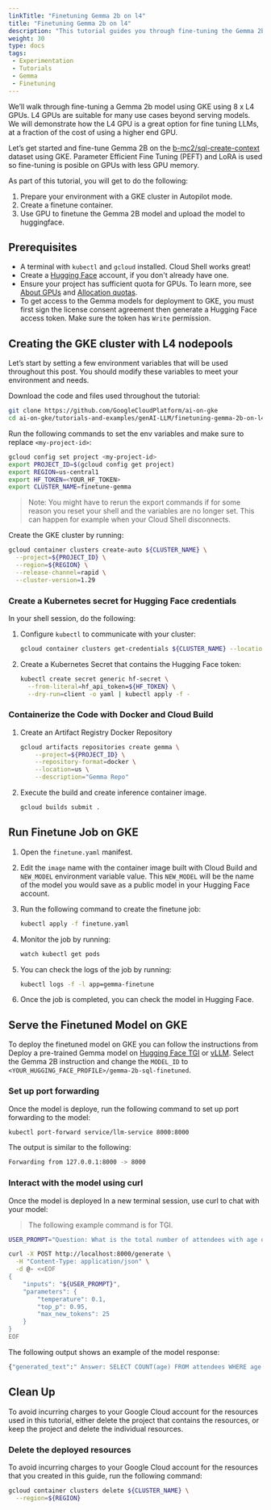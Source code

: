 ```yaml
---
linkTitle: "Finetuning Gemma 2b on l4"
title: "Finetuning Gemma 2b on l4"
description: "This tutorial guides you through fine-tuning the Gemma 2b language model on Google Kubernetes Engine (GKE) using L4 GPUs, leveraging Parameter Efficient Fine Tuning (PEFT) and LoRA. It covers setting up a GKE cluster, containerizing the fine-tuning code, running the fine-tuning job, and uploading the resulting model to Hugging Face. Finally, it demonstrates how to deploy and interact with the fine-tuned model using either Hugging Face TGI or vLLM on GKE."
weight: 30
type: docs
tags:
 - Experimentation
 - Tutorials
 - Gemma
 - Finetuning
---
```

We’ll walk through fine-tuning a Gemma 2b model using GKE using 8 x L4 GPUs. L4 GPUs are suitable for many use cases beyond serving models. We will demonstrate how the L4 GPU is a great option for fine tuning LLMs, at a fraction of the cost of using a higher end GPU.

Let’s get started and fine-tune Gemma 2B on the [b-mc2/sql-create-context](https://huggingface.co/datasets/b-mc2/sql-create-context) dataset using GKE.
Parameter Efficient Fine Tuning (PEFT) and LoRA is used so fine-tuning is posible
on GPUs with less GPU memory.

As part of this tutorial, you will get to do the following:

1. Prepare your environment with a GKE cluster in
    Autopilot mode.
2. Create a finetune container.
3. Use GPU to finetune the Gemma 2B model and upload the model to huggingface.

## Prerequisites

* A terminal with `kubectl` and `gcloud` installed. Cloud Shell works great!
* Create a [Hugging Face](https://huggingface.co/) account, if you don't already have one.
* Ensure your project has sufficient quota for GPUs. To learn more, see [About GPUs](https://cloud.google.com/kubernetes-engine/docs/concepts/gpus#gpu_quota) and [Allocation quotas](https://cloud.google.com/compute/resource-usage#gpu_quota).
* To get access to the Gemma models for deployment to GKE, you must first sign the license consent agreement then generate a Hugging Face access token. Make sure the token has `Write` permission.

## Creating the GKE cluster with L4 nodepools

Let’s start by setting a few environment variables that will be used throughout this post. You should modify these variables to meet your environment and needs. 

Download the code and files used throughout the tutorial:

```bash
git clone https://github.com/GoogleCloudPlatform/ai-on-gke
cd ai-on-gke/tutorials-and-examples/genAI-LLM/finetuning-gemma-2b-on-l4
```

Run the following commands to set the env variables and make sure to replace `<my-project-id>`:

```bash
gcloud config set project <my-project-id>
export PROJECT_ID=$(gcloud config get project)
export REGION=us-central1
export HF_TOKEN=<YOUR_HF_TOKEN>
export CLUSTER_NAME=finetune-gemma
```

> Note: You might have to rerun the export commands if for some reason you reset your shell and the variables are no longer set. This can happen for example when your Cloud Shell disconnects.

Create the GKE cluster by running:

```bash
gcloud container clusters create-auto ${CLUSTER_NAME} \
  --project=${PROJECT_ID} \
  --region=${REGION} \
  --release-channel=rapid \
  --cluster-version=1.29
```

### Create a Kubernetes secret for Hugging Face credentials

In your shell session, do the following:

  1. Configure `kubectl` to communicate with your cluster:

      ```sh
      gcloud container clusters get-credentials ${CLUSTER_NAME} --location=${REGION}
      ```

  2. Create a Kubernetes Secret that contains the Hugging Face token:

      ```sh
      kubectl create secret generic hf-secret \
        --from-literal=hf_api_token=${HF_TOKEN} \
        --dry-run=client -o yaml | kubectl apply -f -
      ```

### Containerize the Code with Docker and Cloud Build

1. Create an Artifact Registry Docker Repository

    ```sh
    gcloud artifacts repositories create gemma \
        --project=${PROJECT_ID} \
        --repository-format=docker \
        --location=us \
        --description="Gemma Repo"
    ```

2. Execute the build and create inference container image.

    ```sh
    gcloud builds submit .
    ```

## Run Finetune Job on GKE

1. Open the `finetune.yaml` manifest.
2. Edit the `image` name with the container image built with Cloud Build and `NEW_MODEL` environment variable value. This `NEW_MODEL` will be the name of the model you would save as a public model in your Hugging Face account.
3. Run the following command to create the finetune job:

    ```sh
    kubectl apply -f finetune.yaml
    ```

4. Monitor the job by running:

    ```sh
    watch kubectl get pods
    ```

5. You can check the logs of the job by running:

    ```sh
    kubectl logs -f -l app=gemma-finetune
    ```

6. Once the job is completed, you can check the model in Hugging Face.

## Serve the Finetuned Model on GKE

To deploy the finetuned model on GKE you can follow the instructions from Deploy a pre-trained Gemma model on [Hugging Face TGI](https://cloud.google.com/kubernetes-engine/docs/tutorials/serve-gemma-gpu-tgi#deploy-pretrained) or [vLLM](https://cloud.google.com/kubernetes-engine/docs/tutorials/serve-gemma-gpu-vllm#deploy-vllm). Select the Gemma 2B instruction and change the `MODEL_ID` to `<YOUR_HUGGING_FACE_PROFILE>/gemma-2b-sql-finetuned`.

### Set up port forwarding

Once the model is deploye, run the following command to set up port forwarding to the model:

```sh
kubectl port-forward service/llm-service 8000:8000
```

The output is similar to the following:

```sh
Forwarding from 127.0.0.1:8000 -> 8000
```

### Interact with the model using curl

Once the model is deployed In a new terminal session, use curl to chat with your model:

> The following example command is for TGI.

```sh
USER_PROMPT="Question: What is the total number of attendees with age over 30 at kubecon eu? Context: CREATE TABLE attendees (name VARCHAR, age INTEGER, kubecon VARCHAR)"

curl -X POST http://localhost:8000/generate \
  -H "Content-Type: application/json" \
  -d @- <<EOF
{
    "inputs": "${USER_PROMPT}",
    "parameters": {
        "temperature": 0.1,
        "top_p": 0.95,
        "max_new_tokens": 25
    }
}
EOF
```

The following output shows an example of the model response:

```sh
{"generated_text":" Answer: SELECT COUNT(age) FROM attendees WHERE age > 30 AND kubecon = 'eu'\n"}
```

## Clean Up

To avoid incurring charges to your Google Cloud account for the resources used in this tutorial, either delete the project that contains the resources, or keep the project and delete the individual resources.

### Delete the deployed resources

To avoid incurring charges to your Google Cloud account for the resources that you created in this guide, run the following command:

```sh
gcloud container clusters delete ${CLUSTER_NAME} \
  --region=${REGION}
```

